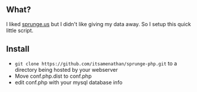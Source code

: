 ## What?
I liked [sprunge.us](https://github.com/rupa/sprunge) but I didn't like giving my data away.  So I setup this quick little script.

## Install
* ```git clone https://github.com/itsamenathan/sprunge-php.git``` to a directory being hosted by your webserver
* Move conf.php.dist to conf.php
* edit conf.php with your mysql database info
